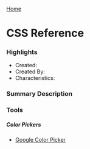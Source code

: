 [Home](../)

# CSS Reference

### Highlights

- Created:
- Created By:
- Characteristics:

### Summary Description

### Tools

##### Color Pickers

- [Google Color Picker](https://g.co/kgs/vfEGQL)
